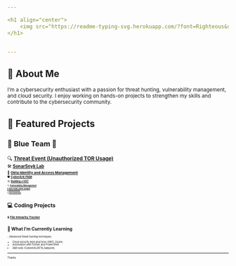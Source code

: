 ```yaml
---

<h1 align="center">
    <img src="https://readme-typing-svg.herokuapp.com/?font=Righteous&size=35&color=FFA500&center=true&vCenter=true&width=500&height=70&duration=2000&lines=Hi+There!+👋;+I'm+Khadijah!;" />
</h1>


---
```

## 👋 About Me  
<small>I’m a cybersecurity enthusiast with a passion for threat hunting, vulnerability management, and cloud security. I enjoy working on hands-on projects to strengthen my skills and contribute to the cybersecurity community.</small>  


## 🚀 Featured Projects  

### 🔵 **Blue Team** 🔵  
<small>🔍 **[Threat Event (Unauthorized TOR Usage)](https://github.com/kdee028/Flash028/blob/0c6322ee92e7067c6b14988d3cc215471c147a6f/Threat-Hunting.md)** </br>
<small>🛠️ **[SonarSnyk Lab](https://github.com/khadijahW/Flash028/blob/226a571bce421dd420b28b3ea954d7f3a94f3c47/SonarSnyk/SonarSnyk.md)**  
<small>🔐 **[Okta Identity and Access Management](https://github.com/khadijahW/Flash028/blob/b3761cc35c9adb1aa7d0c91c2c1e075cc52a2385/Okta/Okta.md)**  
<small>🛡️ **[CyberArk PAM](https://github.com/kdee028/Flash028/blob/3e8eff4000e2ee34c1d41afe97ae2a6c3d25fdc0/Cyberark/Cyberark.md)**  
<small>🏗️ **[Building a SOC](https://github.com/Flash028/Flash028/blob/main/BUILDING%20A%20SOC/building-a-soc.md)**  
<small>🔍 **[Vulnerability Management](https://github.com/Flash028/Flash028/blob/main/Vulnerability%20Assessment/Vulnerability.Assessment.md)**  
<small>🔵 **[Blue Team Junior Analyst](https://github.com/khadijahW/Flash028/blob/main/Blue%20Team%20Junior%20Analyst/SBT.md)**  
<small>🖥️ **[Active Directory](https://github.com/khadijahW/Flash028/blob/main/Active%20Directory.md)**  
<small>☁️ **[Azure Cloud Resume](https://github.com/khadijahW/CyberFlash/blob/179579dcebc2476c707f70b37321e3e49116093f/README.md)**  

## 💻 **Coding Projects**  
<small>🔒 **[File Integrity Tracker](https://github.com/khadijahW/Flash028/blob/732e0d757ec45e2814e7d6f678dc333b42770487/File-integrity-Tracker.md)**  

## 🌱 What I’m Currently Learning  
<small>- Advanced threat hunting techniques  
- Cloud security best practices (AWS, Azure)  
- Automation with Python and PowerShell  
- IAM tools (CyberArk,OKTA,Sailpoint)</small>  




---

<small>Thanks
